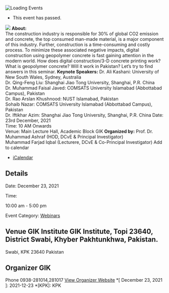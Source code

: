 ![Loading Events](https://giki.edu.pk/event/digital-green-construction-and-ai-in-civil-engineering-under-hec-nrpu-project-no-12407/)
  * This event has passed.


![](https://giki.edu.pk/wp-content/uploads/2021/12/Main-Poster_2.png)
**About:**  
The construction industry is responsible for 30% of global CO2 emission and concrete, the top consumed man-made material, is a major component of this industry. Further, construction is a time-consuming and costly process. To minimize these associated negative impacts, digital construction using geopolymer concrete is fast gaining attention in the modern world. How does digital construction/3-D concrete printing work? What is geopolymer concrete? Will it work in Pakistan? Let’s try to find answers in this seminar.
**Keynote Speakers:**
Dr. Ali Kashani: University of New South Wales, Sydney, Australia  
Dr. Qing-Feng Liu: Shanghai Jiao Tong University, Shanghai, P.R. China  
Dr. Muhammad Faisal Javed: COMSATS University Islamabad (Abbottabad Campus), Pakistan  
Dr. Rao Arslan Khushnood: NUST Islamabad, Pakistan  
Sohaib Nazar: COMSATS University Islamabad (Abbottabad Campus), Pakistan  
Dr. Iftikhar Azim: Shanghai Jiao Tong University, Shanghai, P.R. China
Date: 23rd December, 2021  
Time: 10 AM Onwards  
Venue: Main Lecture Hall, Academic Block GIK
**Organized by:**
Prof. Dr. Muhammad Ashraf (HOD, DCvE & Principal Investigator)  
Muhammad Farjad Iqbal (Lecturere, DCvE & Co-Principal Investigator)
Add to calendar 
  * [ iCalendar ](webcal://giki.edu.pk/event/digital-green-construction-and-ai-in-civil-engineering-under-hec-nrpu-project-no-12407/?ical=1)


##  Details  

Date: 
     December 23, 2021  

Time: 
    
10:00 am - 5:00 pm  

Event Category:
    [Webinars](https://giki.edu.pk/events/category/webinars/)
##  Venue       GIK Institute       GIK Institute, Topi 23640, District Swabi, Khyber Pakhtunkhwa, Pakistan.   
Swabi, KPK 23640 Pakistan
## Organizer      GIK  

Phone 
     0938-281014,281017       [View Organizer Website](https://www.giki.edu.pk)
  *[ December 23, 2021 ]: 2021-12-23
  *[KPK]: KPK
